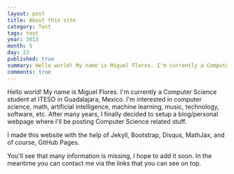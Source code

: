 ```yaml
---
layout: post
title: About this site
category: Test
tags: test
year: 2013
month: 5
day: 23
published: true
summary: Hello world! My name is Miguel Flores. I'm currently a Computer Science student at ITESO in Guadalajara, Mexico. I'm interested in computer science, math, artificial intelligence, machine learning, music, technology, software, etc. After many years, I finally decided to setup a blog/personal webpage where I'll be posting Computer Science related stuff.
comments: true
---
```


Hello world! My name is Miguel Flores. I'm currently a Computer Science student at ITESO in Guadalajara, Mexico. I'm interested in computer science, math, artificial intelligence, machine learning, music, technology, software, etc. After many years, I finally decided to setup a blog/personal webpage where I'll be posting Computer Science related stuff.

I made this website with the help of Jekyll, Bootstrap, Disqus, MathJax, and of course, GitHub Pages.

You'll see that many information is missing, I hope to add it soon. In the meantime you can contact me via the links that you can see on top.
